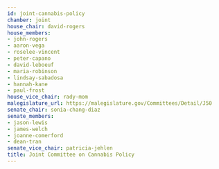 ```yaml
---
id: joint-cannabis-policy
chamber: joint
house_chair: david-rogers
house_members:
- john-rogers
- aaron-vega
- roselee-vincent
- peter-capano
- david-leboeuf
- maria-robinson
- lindsay-sabadosa
- hannah-kane
- paul-frost
house_vice_chair: rady-mom
malegislature_url: https://malegislature.gov/Committees/Detail/J50
senate_chair: sonia-chang-diaz
senate_members:
- jason-lewis
- james-welch
- joanne-comerford
- dean-tran
senate_vice_chair: patricia-jehlen
title: Joint Committee on Cannabis Policy
---
```

